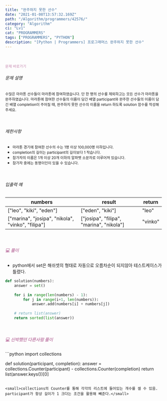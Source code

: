 ```yaml
---
title: "완주하지 못한 선수"
date: "2021-01-08T13:57:32.169Z"
path: "/Algorithm/programmers/42576/"
category: "Algorithm"
ci: "Lv1"
cat: "PROGRAMMERS"
tags: ["PROGRAMMERS", "PYTHON"]
description: "[Python | Programmers] 프로그래머스 완주하지 못한 선수"
---
```


<br />

<a href="https://programmers.co.kr/learn/courses/30/lessons/68644?language=python3" style="color:#C587AE;text-decoration:none;"><small>문제 바로가기</small></a>



###### 문제 설명

<small>수많은 마라톤 선수들이 마라톤에 참여하였습니다. 단 한 명의 선수를 제외하고는 모든 선수가 마라톤을 완주하였습니다. 마라톤에 참여한 선수들의 이름이 담긴 배열 participant와 완주한 선수들의 이름이 담긴 배열 completion이 주어질 때, 완주하지 못한 선수의 이름을 return 하도록 solution 함수를 작성해주세요.</small>

<br />

###### 제한사항

- <small>마라톤 경기에 참여한 선수의 수는 1명 이상 100,000명 이하입니다.</small>
- <small>completion의 길이는 participant의 길이보다 1 작습니다.</small>
- <small>참가자의 이름은 1개 이상 20개 이하의 알파벳 소문자로 이루어져 있습니다.</small>
- <small>참가자 중에는 동명이인이 있을 수 있습니다.</small>

<br />

###### 입출력 예

| numbers                                           | result                                   | return  |
| ------------------------------------------------- | ---------------------------------------- | ------- |
| ["leo", "kiki", "eden"]                           | ["eden", "kiki"]                         | "leo"   |
| ["marina", "josipa", "nikola", "vinko", "filipa"] | ["josipa", "filipa", "marina", "nikola"] | "vinko" |

<br />

##### <h5 style="color:#C587AE;">💻 풀이</h5>

* python에서 set은 해쉬셋의 형태로 자동으로 오름차순이 되지않아 테스트케이스가 틀렸다.

```python
def solution(numbers):
    answer = set()
    
    for i in range(len(numbers) - 1):
        for j in range(i+1, len(numbers)):
            answer.add(numbers[i] + numbers[j])
            
    # return list(answer)
    return sorted(list(answer))
```

<br />

<h5 style="color:#C587AE;">💻 신박했던 다른사람 풀이</h5>
```python
import collections

def solution(participant, completion):
    answer = collections.Counter(participant) - collections.Counter(completion)
    return list(answer.keys())[0]
```

<small>collections의 Counter를 통해 각각의 리스트에 들어있는 개수를 셀 수 있음. participant가 항상 길이가 1 크다는 조건을 활용해 빼준다.</small>


